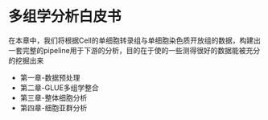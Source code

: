 # 多组学分析白皮书

在本章中，我们将根据Cell的单细胞转录组与单细胞染色质开放组的数据，构建出一套完整的pipeline用于下游的分析，目的在于使的一些测得很好的数据能被充分的挖掘出来

- 第一章-数据预处理
- 第二章-GLUE多组学整合
- 第三章-整体细胞分析
- 第四章-细胞亚群分析
